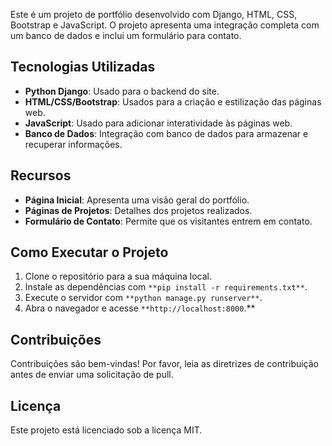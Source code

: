 Este é um projeto de portfólio desenvolvido com Django, HTML, CSS, Bootstrap e JavaScript. O projeto apresenta uma integração completa com um banco de dados e inclui um formulário para contato.

## Tecnologias Utilizadas

- **Python Django**: Usado para o backend do site.
- **HTML/CSS/Bootstrap**: Usados para a criação e estilização das páginas web.
- **JavaScript**: Usado para adicionar interatividade às páginas web.
- **Banco de Dados**: Integração com banco de dados para armazenar e recuperar informações.

## Recursos

- **Página Inicial**: Apresenta uma visão geral do portfólio.
- **Páginas de Projetos**: Detalhes dos projetos realizados.
- **Formulário de Contato**: Permite que os visitantes entrem em contato.

## Como Executar o Projeto

1. Clone o repositório para a sua máquina local.
2. Instale as dependências com `**pip install -r requirements.txt**`.
3. Execute o servidor com `**python manage.py runserver**`.
4. Abra o navegador e acesse `**http://localhost:8000`.**

## Contribuições

Contribuições são bem-vindas! Por favor, leia as diretrizes de contribuição antes de enviar uma solicitação de pull.

## Licença

Este projeto está licenciado sob a licença MIT.
